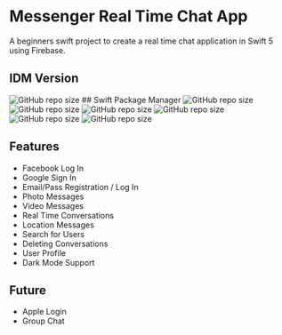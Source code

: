 # Messenger Real Time Chat App
A beginners swift project to create a real time chat application in Swift 5 using Firebase.

## IDM Version
<img alt="GitHub repo size" src="https://img.shields.io/badge/Xcode-Version%2013.3%20(13E113)-blue">
## Swift Package Manager
<img alt="GitHub repo size" src="https://img.shields.io/badge/Firebase-8.15.0-orange"> <img alt="GitHub repo size" src="https://img.shields.io/badge/GoogleSignIn-6.1.0-orange"> <img alt="GitHub repo size" src="https://img.shields.io/badge/Facebook-13.2.0-blue"> <img alt="GitHub repo size" src="https://img.shields.io/badge/MessageKit-3.8.0-green"> <img alt="GitHub repo size" src="https://img.shields.io/badge/SDWebImage-5.12.0-red"> <img alt="GitHub repo size" src="https://img.shields.io/badge/JGProgressHUB-2.2.0-yellow">

## Features
* Facebook Log In
* Google Sign In
* Email/Pass Registration / Log In
* Photo Messages
* Video Messages
* Real Time Conversations
* Location Messages
* Search for Users
* Deleting Conversations
* User Profile
* Dark Mode Support
## Future
* Apple Login
* Group Chat

